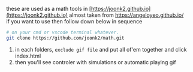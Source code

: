 these are used as a math tools in [https://joonk2.github.io](https://joonk2.github.io)  almost taken from https://angeloyeo.github.io/<br>
if you want to use then follow down below in sequence <br>

```bash
# on your cmd or vscode terminal whatever.
git clone https://github.com/joonk2/math.git
```
1. in each folders, `exclude gif file` and put all of'em together and click index.html 
2. then you'll see controler with simulations <span color:red>or</span> automatic playing gif 
